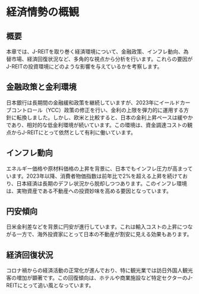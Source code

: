 # 経済情勢の概観

## 概要

本章では、J-REITを取り巻く経済環境について、金融政策、インフレ動向、為替市場、経済回復状況など、多角的な視点から分析を行います。これらの要因がJ-REITの投資環境にどのような影響を与えているかを考察します。

## 金融政策と金利環境

日本銀行は長期間の金融緩和政策を継続していますが、2023年にイールドカーブコントロール（YCC）政策の修正を行い、金利の上限を弾力的に運用する方針に転換しました。しかし、欧米と比較すると、日本の金利上昇ペースは緩やかであり、相対的な低金利環境が続いています。この環境は、資金調達コストの観点からJ-REITにとって依然として有利に働いています。

## インフレ動向

エネルギー価格や原材料価格の上昇を背景に、日本でもインフレ圧力が高まっています。2023年以降、消費者物価指数は前年比で2%を超える上昇を続けており、日本経済は長期のデフレ状況から脱却しつつあります。このインフレ環境は、実物資産である不動産への投資妙味を高める要因となっています。

## 円安傾向

日米金利差などを背景に円安が進行しています。これは輸入コストの上昇につながる一方で、海外投資家にとって日本の不動産が割安に見える効果もあります。

## 経済回復状況

コロナ禍からの経済活動の正常化が進んでおり、特に観光業では訪日外国人観光客の増加が顕著です。この回復傾向は、ホテルや商業施設など特定セクターのJ-REITにとって追い風となっています。 